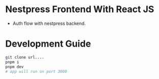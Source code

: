 # Nestpress Frontend With React JS

-   Auth flow with nestpress backend.

# Development Guide

```bash
git clone url....
pnpm i
pnpm dev
# app will run on port 3000
```
